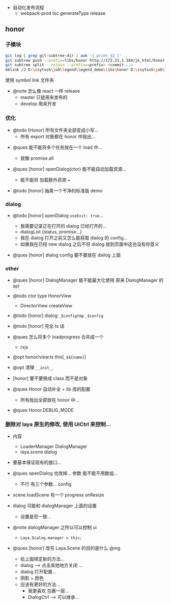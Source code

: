 -   自动化发布流程
    -   webpack-prod tsc generateType release

## honor

### 子模块

```bash
git log | grep git-subtree-dir | awk '{ print $2 }'
git subtree push --prefix=libs/honor http://172.21.1.184/jk_html/honor.git develop
git subtree split --rejoin --prefix=<prefix> <commit...>
mklink /J D:\zsytssk\job\legend\legend_demo\libs\honor D:\zsytssk\job\legend\honor\src
```

使用 symbol link 文件夹

-   @note 怎么像 react 一样 release
    -   master 只是用来发布的
    -   develop 用来开发

### 优化

-   @todo [Honor] 所有文件夹全部变成小写...
    -   所有 export 对象都在 honor 中抛出...

*   @ques 能不能将多个任务放在一个 load 中...

    -   就像 promise.all

*   @ques [honor] openDialog(ctor) 能不能自动加载资源...

    -   能不能将 加载额外资源 +

*   @todo [honor] 抽离一个干净的标准版 demo

### dialog

-   @todo [honor] openDialog `useExit: true`...

    -   我需要记录正在打开的 dialog 已经打开的...
    -   dialogList {status, promise...}
    -   我在 dialog 打开之前又怎么能获取 dialog 的 config...
    -   如果我在已经 new dialog 之后不将 dialog 放到页面中这也没有你意义

-   @ques [honor] dialog config 要不要放在 dailog 上面

### other

-   @ques [honor] DialogManager 能不能最大化使用 原来 DialogManager 的 api

*   @todo ctor type HonorView

    -   DirectorView createView

*   @todo [honor] dialog `_$configtmp` `_$config`

*   @todo [honor] 完全 ts 话

-   @ques 怎么将多个 loadprogress 合并成一个

    -   rxjs

-   @opt honor/view.ts this[`_$${name}`]

-   @opt 清理 `__init__`

-   [honor] 要不要换成 class 而不是对象

-   @ques Honor 自动补全 + lib 库的配置

    -   所有抛出全部放在 honor 中...

-   @ques Honor.DEBUG_MODE

### 删除对 laya 原生的修改, 使用 UiCtrl 来控制...

-   内容

    -   LoaderManager DialogManager
    -   laya.scene dialog

-   要基本保证现有的接口...

-   @ques openDialog 也改掉... 参数 能不能不用数组...

    -   不行 有三个参数... config

*   scene.loadScene 有一个 progress onResize
*   dialog 可能和 dialogManager 上面的设置

    -   设置是否一致...

*   @note dialogManager 之所以可以控制 ui

    -   `Laya.Dialog.manager = this;`

*   @ques [honor] 改写 Laya.Scene 的目的是什么 @mg
    -   给上面绑定新的方法...
    -   dialog --> 点击其他地方关闭 ...
    -   dialog 打开配置...
    -   阴影 + 颜色
    -   应该有更好的方法...
        -   我更喜欢 包裹一层...
        -   DialogCtrl --> 可以继承...
